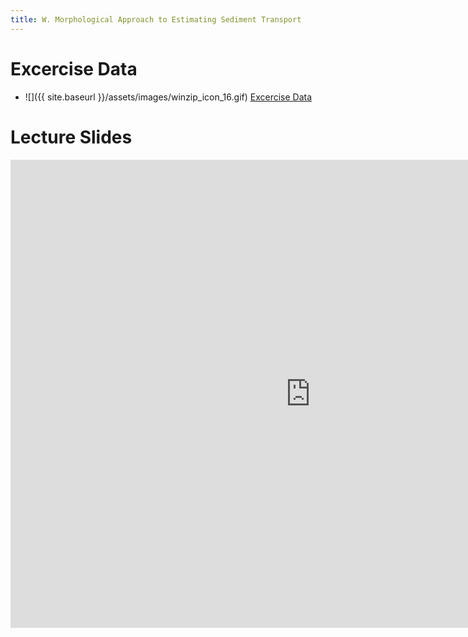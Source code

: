 ```yaml
---
title: W. Morphological Approach to Estimating Sediment Transport
---
```


# Excercise Data

- ![]({{ site.baseurl }}/assets/images/winzip_icon_16.gif) [Excercise Data](https://s3-us-west-2.amazonaws.com/etalweb.joewheaton.org/GCD/GCD7/Tutorials/O_MorphologicalApproach.zip)

# Lecture Slides

<iframe src="https://docs.google.com/presentation/d/e/2PACX-1vScWGoxcX9jz-_hwzoCm9T5tsFXXQEZDztzdKbs6UxdCMeVbCJuOUbSIOKRNkzGThMo6Wze-alTNP8d/embed?start=false&loop=false&delayms=3000" frameborder="0" width="960" height="749" allowfullscreen="true" mozallowfullscreen="true" webkitallowfullscreen="true"></iframe>
